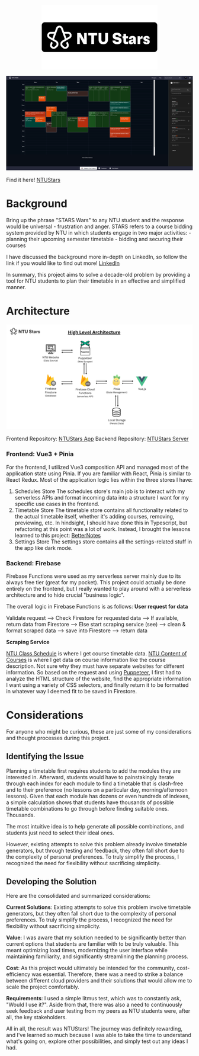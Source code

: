 <p align='center'>
<img src="./assets/NTUStars-fulllogo.png" alt="icon" height="175"/>
</p>
<img src="./assets/NTUStars.png" alt="drawing"/>

Find it here! [NTUStars](https://www.ntustars.com)

# Background
Bring up the phrase "STARS Wars" to any NTU student and the response would be universal - frustration and anger. 
STARS refers to a course bidding system provided by NTU in which students engage in two major activities:
    - planning their upcoming semester timetable
    - bidding and securing their courses

I have discussed the background more in-depth on LinkedIn, so follow the link if you would like to find out more! [LinkedIn](https://www.linkedin.com/posts/lenson-lim-05974621b_during-the-semester-break-i-finally-attempted-activity-7100377614392950784-J8Md?utm_source=share&utm_medium=member_desktop)

In summary, this project aims to solve a decade-old problem by providing a tool for NTU students to plan their timetable in an effective and simplified manner.

# Architecture
<img src="./assets/NTUStars-archi.png" alt="Architecture"/>

Frontend Repository: [NTUStars App](https://github.com/Lebarnon/BetterNotesApp)
Backend Repository: [NTUStars Server](https://github.com/Lebarnon/BetterNotesServer)

### **Frontend: Vue3 + Pinia**
For the frontend, I utilized Vue3 composition API and managed most of the application state using Pinia. If you are familiar with React, Pinia is similar to React Redux.
Most of the application logic lies within the three stores I have:
1. Schedules Store
   The schedules store's main job is to interact with my serverless APIs and format incoming data into a structure I want for my specific use cases in the frontend.
2. Timetable Store
   The timetable store contains all functionality related to the actual timetable itself, whether it's adding courses, removing, previewing, etc. In hindsight, I should have done this in Typescript, but refactoring at this point was a lot of work. Instead, I brought the lessons learned to this project:
   [BetterNotes](https://github.com/Lebarnon/BetterNotesApp)
3. Settings Store
   The settings store contains all the settings-related stuff in the app like dark mode.

### **Backend: Firebase**
Firebase Functions were used as my serverless server mainly due to its always free tier (great for my pocket).
This project could actually be done entirely on the frontend, but I really wanted to play around with a serverless architecture and to hide crucial "business logic".

The overall logic in Firebase Functions is as follows:
**User request for data**

Validate request --> Check Firestore for requested data --> If available, return data from Firestore --> Else start scraping service (see) --> clean & format scraped data --> save into Firestore --> return data

**Scraping Service**

[NTU Class Schedule](https://wish.wis.ntu.edu.sg/webexe/owa/aus_schedule.main) is where I get course timetable data.
[NTU Content of Courses](https://wis.ntu.edu.sg/webexe/owa/aus_subj_cont.main) is where I get data on course information like the course description.
Not sure why they must have separate websites for different information. So based on the request and using [Puppeteer](https://pptr.dev/), I first had to analyze the HTML structure of the website, find the appropriate information I want using a variety of CSS selectors, and finally return it to be formatted in whatever way I deemed fit to be saved in Firestore.

# Considerations
For anyone who might be curious, these are just some of my considerations and thought processes during this project.

## Identifying the Issue
Planning a timetable first requires students to add the modules they are interested in. Afterward, students would have to painstakingly iterate through each index for each module to find a timetable that is clash-free and to their preference (no lessons on a particular day, morning/afternoon lessons). Given that each module has dozens or even hundreds of indexes, a simple calculation shows that students have thousands of possible timetable combinations to go through before finding suitable ones. Thousands.

The most intuitive idea is to help generate all possible combinations, and students just need to select their ideal ones.

However, existing attempts to solve this problem already involve timetable generators, but through testing and feedback, they often fall short due to the complexity of personal preferences. To truly simplify the process, I recognized the need for flexibility without sacrificing simplicity.

## Developing the Solution
Here are the consolidated and summarized considerations:

**Current Solutions**: Existing attempts to solve this problem involve timetable generators, but they often fall short due to the complexity of personal preferences. To truly simplify the process, I recognized the need for flexibility without sacrificing simplicity.

**Value**: I was aware that my solution needed to be significantly better than current options that students are familiar with to be truly valuable. This meant optimizing load times, modernizing the user interface while maintaining familiarity, and significantly streamlining the planning process.

**Cost**: As this project would ultimately be intended for the community, cost-efficiency was essential. Therefore, there was a need to strike a balance between different cloud providers and their solutions that would allow me to scale the project comfortably.

**Requirements**: I used a simple litmus test, which was to constantly ask, "Would I use it?". Aside from that, there was also a need to continuously seek feedback and user testing from my peers as NTU students were, after all, the key stakeholders.

All in all, the result was NTUStars! The journey was definitely rewarding, and I've learned so much because I was able to take the time to understand what's going on, explore other possibilities, and simply test out any ideas I had.
